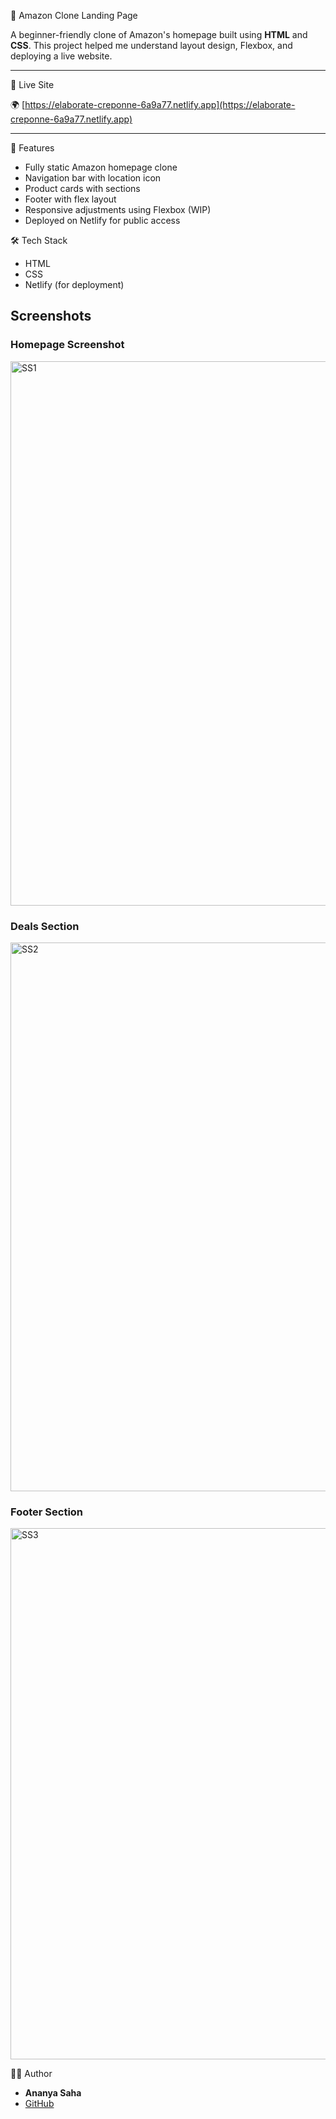🛒 Amazon Clone Landing Page

A beginner-friendly clone of Amazon's homepage built using **HTML** and **CSS**. This project helped me understand layout design, Flexbox, and deploying a live website.

---

🔗 Live Site

🌍 [https://elaborate-creponne-6a9a77.netlify.app](https://elaborate-creponne-6a9a77.netlify.app)

---
🚀 Features

- Fully static Amazon homepage clone
- Navigation bar with location icon
- Product cards with sections
- Footer with flex layout
- Responsive adjustments using Flexbox (WIP)
- Deployed on Netlify for public access

🛠️ Tech Stack

- HTML
- CSS
- Netlify (for deployment)

## Screenshots 

### Homepage Screenshot
<img width="1898" height="871" alt="SS1" src="https://github.com/user-attachments/assets/a703ae54-423e-4a60-90e2-d04ede80bc48" />

### Deals Section
<img width="1895" height="878" alt="SS2" src="https://github.com/user-attachments/assets/00b3d8df-5253-44fa-ade1-263065cd9ac5" />

### Footer Section
<img width="1920" height="850" alt="SS3" src="https://github.com/user-attachments/assets/dec903d7-72f5-445b-8542-97e9b3f8937c" />

🧑‍💻 Author

- **Ananya Saha**
- [GitHub](https://github.com/ananyasaha5)
